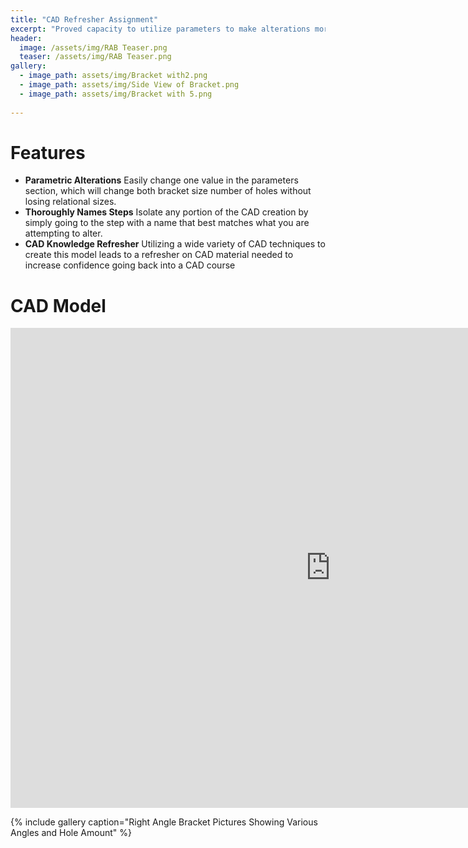 ```yaml
---
title: "CAD Refresher Assignment"
excerpt: "Proved capacity to utilize parameters to make alterations more efficient with a Right Angle Bracket"
header:
  image: /assets/img/RAB Teaser.png
  teaser: /assets/img/RAB Teaser.png
gallery:
  - image_path: assets/img/Bracket with2.png
  - image_path: assets/img/Side View of Bracket.png
  - image_path: assets/img/Bracket with 5.png
   
---
```


# Features

* **Parametric Alterations** Easily change one value in the parameters section, which will change both bracket size number of holes without losing relational sizes.
* **Thoroughly Names Steps** Isolate any portion of the CAD creation by simply going to the step with a name that best matches what you are attempting to alter.
* **CAD Knowledge Refresher** Utilizing a wide variety of CAD techniques to create this model leads to a refresher on CAD material needed to increase confidence going back into a CAD course

# CAD Model
<iframe src="https://vanderbilt643.autodesk360.com/shares/public/SH286ddQT78850c0d8a4e9cfb891f179a241?mode=embed" width="1024" height="768" allowfullscreen="true" webkitallowfullscreen="true" mozallowfullscreen="true"  frameborder="0"></iframe>

{% include gallery caption="Right Angle Bracket Pictures Showing Various Angles and Hole Amount" %}
